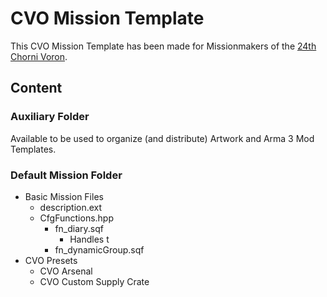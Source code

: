 # CVO Mission Template

This CVO Mission Template has been made for Missionmakers of the [24th Chorni Voron](http://discord.chornivoron.net/).

## Content

### Auxiliary Folder
Available to be used to organize (and distribute) Artwork and Arma 3 Mod Templates.

### Default Mission Folder
- Basic Mission Files
  - description.ext
  - CfgFunctions.hpp
    - fn_diary.sqf
      - Handles t
    - fn_dynamicGroup.sqf
- CVO Presets
  - CVO Arsenal
  - CVO Custom Supply Crate